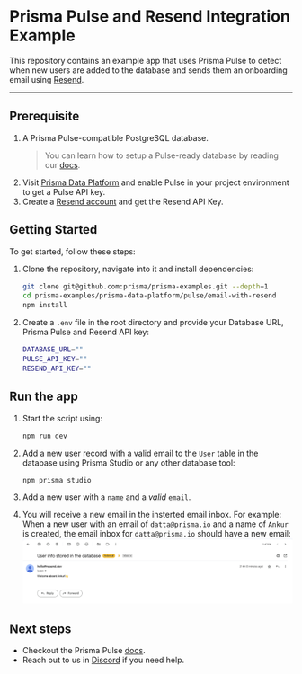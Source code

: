 # Prisma Pulse and Resend Integration Example

This repository contains an example app that uses Prisma Pulse to detect when new users are added to the database and sends them an onboarding email using [Resend](https://resend.com/).

---

## Prerequisite

1. A Prisma Pulse-compatible PostgreSQL database.
    > You can learn how to setup a Pulse-ready database by reading our [docs](https://www.prisma.io/docs/pulse/database-setup).
2. Visit [Prisma Data Platform](https://pris.ly/pdp) and enable Pulse in your project environment to get a Pulse API key.
3. Create a [Resend account](https://resend.com/) and get the Resend API Key.

## Getting Started

To get started, follow these steps:

1. Clone the repository, navigate into it and install dependencies:

    ```bash
    git clone git@github.com:prisma/prisma-examples.git --depth=1
    cd prisma-examples/prisma-data-platform/pulse/email-with-resend
    npm install
    ```

2. Create a `.env` file in the root directory and provide your Database URL, Prisma Pulse and Resend API key:

   ```bash
   DATABASE_URL=""
   PULSE_API_KEY=""
   RESEND_API_KEY=""
   ```

## Run the app

1. Start the script using:

   ```bash
   npm run dev
   ```

2. Add a new user record with a valid email to the `User` table in the database using Prisma Studio or any other database tool:

   ```bash
   npm prisma studio
   ```

3. Add a new user with a `name` and a *valid* `email`.
4. You will receive a new email in the insterted email inbox. For example: When a new user with an email of `datta@prisma.io` and a name of `Ankur` is created, the email inbox for `datta@prisma.io` should have a new email:
   ![image.png](./images/email.png)

## Next steps

- Checkout the Prisma Pulse [docs](https://www.prisma.io/docs/pulse).
- Reach out to us in [Discord](https://pris.ly/discord) if you need help.
